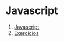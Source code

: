 # Javascript

1. [Javascript](estudos/javascript/README.md)
1. [Exercícios](estudos/exercicios/README.md)